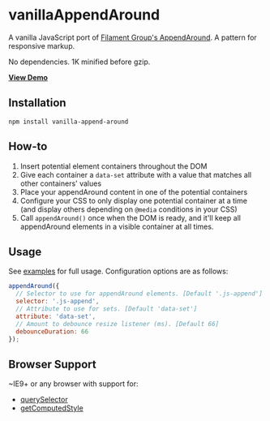# vanillaAppendAround

A vanilla JavaScript port of [Filament Group's AppendAround](https://github.com/filamentgroup/AppendAround). A pattern for responsive markup.

No dependencies. 1K minified before gzip.

**[View Demo](https://rawgit.com/davidrapson/vanillaAppendAround/master/examples/global/index.html)**

## Installation

```
npm install vanilla-append-around
```

## How-to

1. Insert potential element containers throughout the DOM
2. Give each container a `data-set` attribute with a value that matches all other containers' values
3. Place your appendAround content in one of the potential containers
4. Configure your CSS to only display one potential container at a time (and display others depending on `@media` conditions in your CSS)
5. Call `appendAround()` once when the DOM is ready, and it'll keep all appendAround elements in a visible container at all times.

## Usage

See [examples](examples/) for full usage. Configuration options are as follows:

```js
appendAround({
  // Selector to use for appendAround elements. [Default '.js-append']
  selector: '.js-append',
  // Attribute to use for sets. [Default 'data-set']
  attribute: 'data-set',
  // Amount to debounce resize listener (ms). [Default 66]
  debounceDuration: 66
});
```

## Browser Support

~IE9+ or any browser with support for:

- [querySelector](http://caniuse.com/#search=querySelector)
- [getComputedStyle](http://caniuse.com/#search=getComputedStyle)
